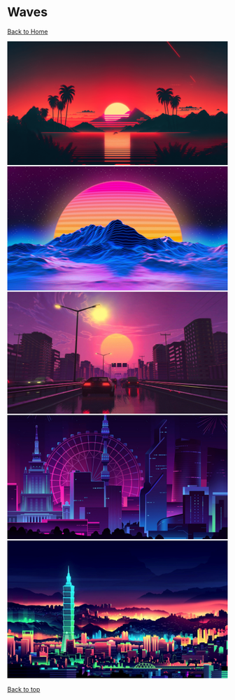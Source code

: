 # Waves

[Back to Home](https://github.com/RickyFoots/Wallpapers/tree/main)

</h1>

<img src="https://github.com/RickyFoots/Wallpapers/blob/main/Abstract/Waves/alx-sunset-over-palm-trees.png">

<img src="https://github.com/RickyFoots/Wallpapers/blob/main/Abstract/Waves/higgsas-outrun.jpg">

<img src="https://github.com/RickyFoots/Wallpapers/blob/main/Abstract/Waves/thomasshifflett31-beautiful-city-sunset.jpg">

<img src="https://github.com/RickyFoots/Wallpapers/blob/main/Abstract/Waves/wp5102649-neon-retro-city-ps4-wallpapers.png">

<img src="https://github.com/RickyFoots/Wallpapers/blob/main/Abstract/Waves/wp5998347-retro-4k-wallpapers.jpg">

[Back to top](#Top)